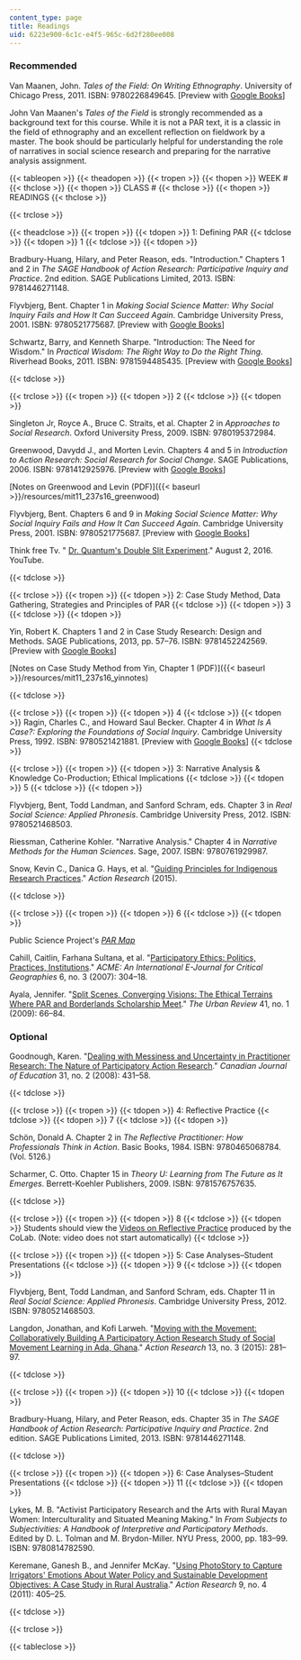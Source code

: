 ```yaml
---
content_type: page
title: Readings
uid: 6223e900-6c1c-e4f5-965c-6d2f280ee008
---
```


### Recommended

Van Maanen, John. _Tales of the Field: On Writing Ethnography_. University of Chicago Press, 2011. ISBN: 9780226849645. \[Preview with [Google Books](http://books.google.com/books?id=V9hi269OD9cC&pg=PAfrontcover)\]

John Van Maanen's _Tales of the Field_ is strongly recommended as a background text for this course. While it is not a PAR text, it is a classic in the field of ethnography and an excellent reflection on fieldwork by a master. The book should be particularly helpful for understanding the role of narratives in social science research and preparing for the narrative analysis assignment.

{{< tableopen >}}
{{< theadopen >}}
{{< tropen >}}
{{< thopen >}}
WEEK #
{{< thclose >}}
{{< thopen >}}
CLASS #
{{< thclose >}}
{{< thopen >}}
READINGS
{{< thclose >}}

{{< trclose >}}

{{< theadclose >}}
{{< tropen >}}
{{< tdopen >}}
1: Defining PAR
{{< tdclose >}}
{{< tdopen >}}
1
{{< tdclose >}}
{{< tdopen >}}


Bradbury-Huang, Hilary, and Peter Reason, eds. "Introduction." Chapters 1 and 2 in _The SAGE Handbook of Action Research: Participative Inquiry and Practice_. 2nd edition. SAGE Publications Limited, 2013. ISBN: 9781446271148.

Flyvbjerg, Bent. Chapter 1 in _Making Social Science Matter: Why Social Inquiry Fails and How It Can Succeed Again_. Cambridge University Press, 2001. ISBN: 9780521775687. \[Preview with [Google Books](http://books.google.com/books?id=yVBXPf50EV0C&pg=PA1=onepage)\]

Schwartz, Barry, and Kenneth Sharpe. "Introduction: The Need for Wisdom." In _Practical Wisdom: The Right Way to Do the Right Thing_. Riverhead Books, 2011. ISBN: 9781594485435. \[Preview with [Google Books](http://books.google.com/books?id=7qXMDlkR1f8C&pg=PAfrontcover)\]


{{< tdclose >}}

{{< trclose >}}
{{< tropen >}}
{{< tdopen >}}
2
{{< tdclose >}}
{{< tdopen >}}


Singleton Jr, Royce A., Bruce C. Straits, et al. Chapter 2 in _Approaches to Social Research_. Oxford University Press, 2009. ISBN: 9780195372984.

Greenwood, Davydd J., and Morten Levin. Chapters 4 and 5 in _Introduction to Action Research: Social Research for Social Change_. SAGE Publications, 2006. ISBN: 9781412925976. \[Preview with [Google Books](http://books.google.com/books?id=PdtFBQAAQBAJ&pg=PAfrontcover)\]

[Notes on Greenwood and Levin (PDF)]({{< baseurl >}}/resources/mit11_237s16_greenwood)

Flyvbjerg, Bent. Chapters 6 and 9 in _Making Social Science Matter: Why Social Inquiry Fails and How It Can Succeed Again_. Cambridge University Press, 2001. ISBN: 9780521775687. \[Preview with [Google Books](http://books.google.com/books?id=yVBXPf50EV0C&pg=PA66=onepage)\]

Think free Tv. " [Dr. Quantum's Double Slit Experiment](https://www.youtube.com/watch?v=S9tV4nqvXqM)." August 2, 2016. YouTube.


{{< tdclose >}}

{{< trclose >}}
{{< tropen >}}
{{< tdopen >}}
2: Case Study Method, Data Gathering, Strategies and Principles of PAR
{{< tdclose >}}
{{< tdopen >}}
3
{{< tdclose >}}
{{< tdopen >}}


Yin, Robert K. Chapters 1 and 2 in Case Study Research: Design and Methods. SAGE Publications, 2013, pp. 57–76. ISBN: 9781452242569. \[Preview with [Google Books](http://books.google.com/books?id=OgyqBAAAQBAJ&pg=PAfrontcover)\]

[Notes on Case Study Method from Yin, Chapter 1 (PDF)]({{< baseurl >}}/resources/mit11_237s16_yinnotes)


{{< tdclose >}}

{{< trclose >}}
{{< tropen >}}
{{< tdopen >}}
4
{{< tdclose >}}
{{< tdopen >}}
Ragin, Charles C., and Howard Saul Becker. Chapter 4 in _What Is A Case?: Exploring the Foundations of Social Inquiry_. Cambridge University Press, 1992. ISBN: 9780521421881. \[Preview with [Google Books](https://books.google.com/books?id=vSNp2jtzCbEC&pg=PA105#v=onepage&q&f=false)\]
{{< tdclose >}}

{{< trclose >}}
{{< tropen >}}
{{< tdopen >}}
3: Narrative Analysis & Knowledge Co-Production; Ethical Implications
{{< tdclose >}}
{{< tdopen >}}
5
{{< tdclose >}}
{{< tdopen >}}


Flyvbjerg, Bent, Todd Landman, and Sanford Schram, eds. Chapter 3 in _Real Social Science: Applied Phronesis_. Cambridge University Press, 2012. ISBN: 9780521468503.

Riessman, Catherine Kohler. "Narrative Analysis." Chapter 4 in _Narrative Methods for the Human Sciences_. Sage, 2007. ISBN: 9780761929987.

Snow, Kevin C., Danica G. Hays, et al. "[Guiding Principles for Indigenous Research Practices](https://dx.doi.org/10.1177/1476750315622542)." _Action Research_ (2015).


{{< tdclose >}}

{{< trclose >}}
{{< tropen >}}
{{< tdopen >}}
6
{{< tdclose >}}
{{< tdopen >}}


Public Science Project's [_PAR Map_](http://publicscienceproject.org/par-map/)

Cahill, Caitlin, Farhana Sultana, et al. "[Participatory Ethics: Politics, Practices, Institutions](https://www.semanticscholar.org/paper/Participatory-Ethics%3A-Politics%2C-Practices%2C-Cahill-Sultana/09efbe4465e161dcba2e4913509244e775c3458e)." _ACME: An International E-Journal for Critical Geographies_ 6, no. 3 (2007): 304–18.

Ayala, Jennifer. "[Split Scenes, Converging Visions: The Ethical Terrains Where PAR and Borderlands Scholarship Meet](https://dx.doi.org/10.1007/s11256-008-0095-9)." _The Urban Review_ 41, no. 1 (2009): 66–84.

### Optional

Goodnough, Karen. "[Dealing with Messiness and Uncertainty in Practitioner Research: The Nature of Participatory Action Research](http://eric.ed.gov/?id=EJ797199)." _Canadian Journal of Education_ 31, no. 2 (2008): 431–58.


{{< tdclose >}}

{{< trclose >}}
{{< tropen >}}
{{< tdopen >}}
4: Reflective Practice
{{< tdclose >}}
{{< tdopen >}}
7
{{< tdclose >}}
{{< tdopen >}}


Schön, Donald A. Chapter 2 in _The Reflective Practitioner: How Professionals Think in Action_. Basic Books, 1984. ISBN: 9780465068784. (Vol. 5126.)

Scharmer, C. Otto. Chapter 15 in _Theory U: Learning from The Future as It Emerges_. Berrett-Koehler Publishers, 2009. ISBN: 9781576757635.


{{< tdclose >}}

{{< trclose >}}
{{< tropen >}}
{{< tdopen >}}
8
{{< tdclose >}}
{{< tdopen >}}
Students should view the [Videos on Reflective Practice](http://www.hapyak.com/portal/viewer/01aeb0d6210f32983b92cba6d3ebc573) produced by the CoLab. (Note: video does not start automatically)
{{< tdclose >}}

{{< trclose >}}
{{< tropen >}}
{{< tdopen >}}
5: Case Analyses–Student Presentations
{{< tdclose >}}
{{< tdopen >}}
9
{{< tdclose >}}
{{< tdopen >}}


Flyvbjerg, Bent, Todd Landman, and Sanford Schram, eds. Chapter 11 in _Real Social Science: Applied Phronesis_. Cambridge University Press, 2012. ISBN: 9780521468503.

Langdon, Jonathan, and Kofi Larweh. "[Moving with the Movement: Collaboratively Building A Participatory Action Research Study of Social Movement Learning in Ada, Ghana](https://dx.doi.org/10.1177/1476750315572447)." _Action Research_ 13, no. 3 (2015): 281–97.


{{< tdclose >}}

{{< trclose >}}
{{< tropen >}}
{{< tdopen >}}
10
{{< tdclose >}}
{{< tdopen >}}


Bradbury-Huang, Hilary, and Peter Reason, eds. Chapter 35 in _The SAGE Handbook of Action Research: Participative Inquiry and Practice_. 2nd edition. SAGE Publications Limited, 2013. ISBN: 9781446271148.


{{< tdclose >}}

{{< trclose >}}
{{< tropen >}}
{{< tdopen >}}
6: Case Analyses–Student Presentations
{{< tdclose >}}
{{< tdopen >}}
11
{{< tdclose >}}
{{< tdopen >}}


Lykes, M. B. "Activist Participatory Research and the Arts with Rural Mayan Women: Interculturality and Situated Meaning Making." In _From Subjects to Subjectivities: A Handbook of Interpretive and Participatory Methods_. Edited by D. L. Tolman and M. Brydon-Miller. NYU Press, 2000, pp. 183–99. ISBN: 9780814782590.

Keremane, Ganesh B., and Jennifer McKay. "[Using PhotoStory to Capture Irrigators' Emotions About Water Policy and Sustainable Development Objectives: A Case Study in Rural Australia](https://dx.doi.org/10.1177/1476750311409598)." _Action Research_ 9, no. 4 (2011): 405–25.


{{< tdclose >}}

{{< trclose >}}

{{< tableclose >}}